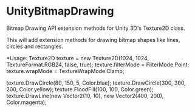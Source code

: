 UnityBitmapDrawing
==================

Bitmap Drawing API extension methods for Unity 3D's Texture2D class.

This will add extension methods for drawing bitmap shapes like lines, circles and rectangles.


*Usage:
Texture2D texture = new Texture2D(1024, 1024, TextureFormat.RGB24, false, true);
texture.filterMode = FilterMode.Point;
texture.wrapMode = TextureWrapMode.Clamp;

texture.DrawCircle(80, 150, 5, Color.blue);
texture.DrawCircle(300, 300, 200, Color.yellow);
texture.FloodFill(100, 100, Color.green);
texture.DrawLine(new Vector2(10, 10), new Vector2(400, 200), Color.magenta);

